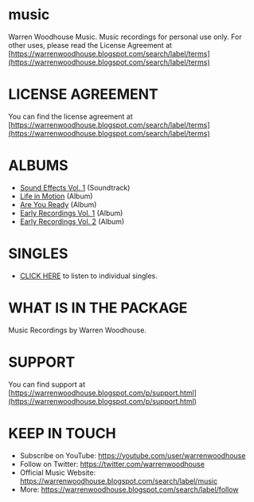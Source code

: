 # music
Warren Woodhouse Music. Music recordings for personal use only. For other uses, please read the License Agreement at [https://warrenwoodhouse.blogspot.com/search/label/terms](https://warrenwoodhouse.blogspot.com/search/label/terms)

# LICENSE AGREEMENT
You can find the license agreement at [https://warrenwoodhouse.blogspot.com/search/label/terms](https://warrenwoodhouse.blogspot.com/search/label/terms)

# ALBUMS
* [Sound Effects Vol. 1](https://github.com/warrenwoodhouse/music/releases/tag/soundeffectsvol1) (Soundtrack)
* [Life in Motion](https://github.com/warrenwoodhouse/music/releases/tag/lifeinmotion) (Album)
* [Are You Ready](https://github.com/warrenwoodhouse/music/releases/tag/areyouready) (Album)
* [Early Recordings Vol. 1](https://github.com/warrenwoodhouse/music/releases/tag/earlyrecordingsvol1) (Album)
* [Early Recordings Vol. 2](https://github.com/warrenwoodhouse/music/releases/tag/earlyrecordingsvol2) (Album)

# SINGLES
* [CLICK HERE](https://github.com/warrenwoodhouse/music/releases/tag/music) to listen to individual singles.

# WHAT IS IN THE PACKAGE
Music Recordings by Warren Woodhouse.

# SUPPORT
You can find support at [https://warrenwoodhouse.blogspot.com/p/support.html](https://warrenwoodhouse.blogspot.com/p/support.html)

# KEEP IN TOUCH
* Subscribe on YouTube: https://youtube.com/user/warrenwoodhouse
* Follow on Twitter: https://twitter.com/warrenwoodhouse
* Official Music Website: https://warrenwoodhouse.blogspot.com/search/label/music
* More: https://warrenwoodhouse.blogspot.com/search/label/follow
